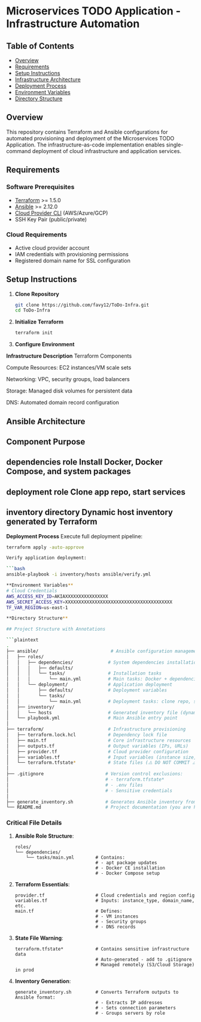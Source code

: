 # Microservices TODO Application - Infrastructure Automation

## Table of Contents
- [Overview](#overview)
- [Requirements](#requirements)
- [Setup Instructions](#setup-instructions)
- [Infrastructure Architecture](#infrastructure-architecture)
- [Deployment Process](#deployment-process)
- [Environment Variables](#environment-variables)
- [Directory Structure](#directory-structure)

## Overview
This repository contains Terraform and Ansible configurations for automated provisioning and deployment of the Microservices TODO Application. The infrastructure-as-code implementation enables single-command deployment of cloud infrastructure and application services.

## Requirements

### Software Prerequisites
- [Terraform](https://www.terraform.io/downloads) >= 1.5.0
- [Ansible](https://docs.ansible.com/ansible/latest/installation_guide/index.html) >= 2.12.0
- [Cloud Provider CLI](https://docs.aws.amazon.com/cli/latest/userguide/getting-started-install.html) (AWS/Azure/GCP)
- SSH Key Pair (public/private)

### Cloud Requirements
- Active cloud provider account
- IAM credentials with provisioning permissions
- Registered domain name for SSL configuration

## Setup Instructions

1. **Clone Repository**
   ```bash
   git clone https://github.com/favy12/ToDo-Infra.git
   cd ToDo-Infra

2. **Initialize Terraform**
   ```bash
   terraform init

3. **Configure Environment**

**Infrastructure Description**
Terraform Components

Compute Resources: EC2 instances/VM scale sets

Networking: VPC, security groups, load balancers

Storage: Managed disk volumes for persistent data

DNS: Automated domain record configuration

**Ansible Architecture**
-----------------------------------------------------------------------
Component	Purpose
-----------------------------------------------------------------------
dependencies role	Install Docker, Docker Compose, and system packages
-----------------------------------------------------------------------
deployment role	Clone app repo, start services
-----------------------------------------------------------------------
inventory directory	Dynamic host inventory generated by Terraform
-----------------------------------------------------------------------

**Deployment Process**
Execute full deployment pipeline:

   ```bash
   terraform apply -auto-approve

Verify application deployment:

   ```bash
   ansible-playbook -i inventory/hosts ansible/verify.yml

**Environment Variables**
# Cloud Credentials
AWS_ACCESS_KEY_ID=AKIAXXXXXXXXXXXXXXXX
AWS_SECRET_ACCESS_KEY=XXXXXXXXXXXXXXXXXXXXXXXXXXXXXXXXXXXXXXXX
TF_VAR_REGION=us-east-1

**Directory Structure**

## Project Structure with Annotations

```plaintext
.
├── ansible/                           # Ansible configuration management
│   ├── roles/
│   │   ├── dependencies/             # System dependencies installation
│   │   │   ├── defaults/             
│   │   │   └── tasks/                # Installation tasks
│   │   │       └── main.yml          # Main tasks: Docker + dependencies
│   │   └── deployment/               # Application deployment
│   │       ├── defaults/             # Deployment variables
│   │       └── tasks/
│   │           └── main.yml          # Deployment tasks: clone repo, start services
│   ├── inventory/
│   │   └── hosts                     # Generated inventory file (dynamic)
│   └── playbook.yml                  # Main Ansible entry point
│
├── terraform/                        # Infrastructure provisioning
│   ├── terraform.lock.hcl            # Dependency lock file
│   ├── main.tf                       # Core infrastructure resources
│   ├── outputs.tf                    # Output variables (IPs, URLs)
│   ├── provider.tf                   # Cloud provider configuration
│   ├── variables.tf                  # Input variables (instance size, region)
│   └── terraform.tfstate*            # State files (⚠️ DO NOT COMMIT ⚠️)
│
├── .gitignore                       # Version control exclusions:
│                                    # - terraform.tfstate*
│                                    # - .env files
│                                    # - Sensitive credentials
│
├── generate_inventory.sh            # Generates Ansible inventory from TF output
└── README.md                        # Project documentation (you are here)
```

### Critical File Details

1. **Ansible Role Structure**:
   ```plaintext
   roles/
   └── dependencies/
       └── tasks/main.yml        # Contains:
                                 # - apt package updates
                                 # - Docker CE installation
                                 # - Docker Compose setup
   ```

2. **Terraform Essentials**:
   ```plaintext
   provider.tf                   # Cloud credentials and region config
   variables.tf                  # Inputs: instance_type, domain_name, etc.
   main.tf                       # Defines: 
                                 # - VM instances
                                 # - Security groups
                                 # - DNS records
   ```

3. **State File Warning**:
   ```plaintext
   terraform.tfstate*            # Contains sensitive infrastructure data
                                 # Auto-generated - add to .gitignore
                                 # Managed remotely (S3/Cloud Storage) in prod
   ```

4. **Inventory Generation**:
   ```plaintext
   generate_inventory.sh         # Converts Terraform outputs to Ansible format:
                                 # - Extracts IP addresses
                                 # - Sets connection parameters
                                 # - Groups servers by role
   ```

